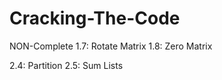 # Cracking-The-Code

NON-Complete
1.7: Rotate Matrix
1.8: Zero Matrix

2.4: Partition
2.5: Sum Lists